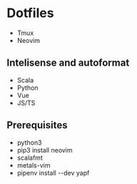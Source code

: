 # Dotfiles

- Tmux
- Neovim

## Intelisense and autoformat

- Scala
- Python
- Vue
- JS/TS

## Prerequisites

- python3
- pip3 install neovim
- scalafmt
- metals-vim
- pipenv install --dev yapf
